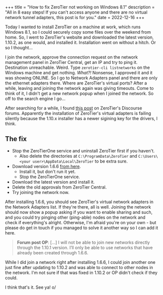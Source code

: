 +++
title = "How to fix ZeroTier not working on Windows 8.1"
description = "All in 8 easy steps! If you can't access anyone and there are no virtual network tunnel adapters, this post is for you."
date = 2022-12-16
+++

Today I wanted to install ZeroTier on a machine at work, which runs Windows 8.1, so I could securely copy some files over the weekend from home. So, I went to ZeroTier's website and downloaded the latest version, 1.10.2, as one would, and installed it. Installation went on without a hitch. Or so I thought...

I join the network, approve the connection request on the network management panel in ZeroTier Central, get an IP and try to ping it. Destination unreachable. Weird. Type `zerotier-cli listnetworks` on the Windows machine and get nothing. *What?!* Nonsense, I approved it and it was showing ONLINE. So I go to Network Adapters panel and there are only the ethernet adapters there. Where are ZeroTier's virtual ports? After a while, leaving and joining the network again was giving timeouts. Come to think of it, I didn't get a new network popup when I joined the network. So off to the search engine I go...

After searching for a while, I found [this post](https://discuss.zerotier.com/t/msi-doesnt-install-network-adapter-drivers-how-can-i-manually-install-it/8884/4) on ZeroTier's Discourse forums. Apparently the installation of ZeroTier's virtual adapters is failing silently because the 1.10.x installer has a newer sigining key for the drivers, I think.

## The fix

- Stop the ZeroTierOne service and uninstall ZeroTier first if you haven't.
    - Also delete the directories at `C:\ProgramData\ZeroTier` and `C:\Users\<your user>\AppData\Local\ZeroTier` to be extra sure.
- Download version 1.6.6 [from here](https://download.zerotier.com/RELEASES/1.6.6/dist/).
    - Install it, but don't run it yet.
    - Stop the ZeroTierOne service.
- Download the latest version and install it.
- Delete the old approvals from ZeroTier Central.
- Try joining the network now.

After installing 1.6.6, you should see ZeroTier's virtual network adapters in the Network Adapters list. If they're there, all is well. Joining the network should now show a popup asking if you want to enable sharing and such, and you could try pinging other (ping-able) nodes on the network and check if everything's alright. Otherwise, I'm afraid you're on your own - but please do get in touch if you managed to solve it another way so I can add it here.

> **Forum post OP**: [...] I will not be able to join new networks directly through the 1.10.1 version. I’ll only be able to use networks that have already been created through 1.6.6.

While I did join a network right after installing 1.6.6, I could join another one just fine after updating to 1.10.2 and was able to connect to other nodes in the network. I'm not sure if that was fixed in 1.10.2 or OP didn't check if they could.

I think that's it. See ya! o/
